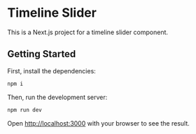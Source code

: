 # Timeline Slider

This is a Next.js project for a timeline slider component.

## Getting Started

First, install the dependencies:

```bash
npm i
```

Then, run the development server:

```bash
npm run dev
```

Open [http://localhost:3000](http://localhost:3000) with your browser to see the result.
